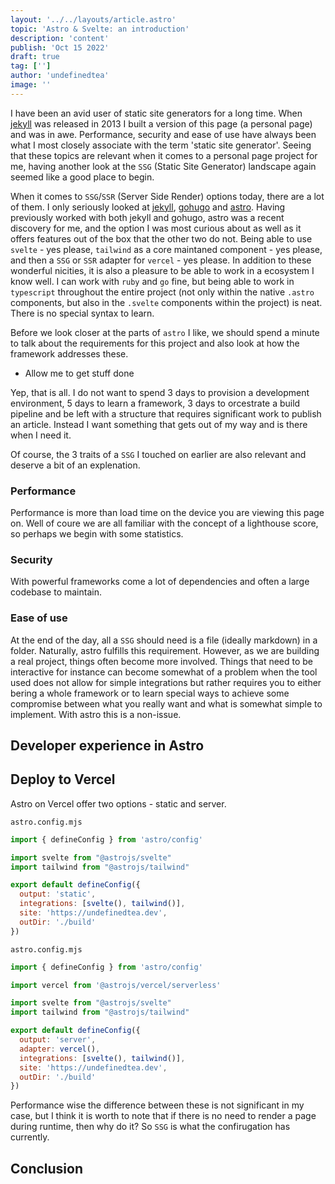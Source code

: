 ```yaml
---
layout: '../../layouts/article.astro'
topic: 'Astro & Svelte: an introduction'
description: 'content'
publish: 'Oct 15 2022'
draft: true
tag: ['']
author: 'undefinedtea'
image: ''
---
```


I have been an avid user of static site generators for a long time. When [jekyll](https://jekyllrb.com/) was released in 2013 I built a version of this page (a personal page) and was in awe. Performance, security and ease of use have always been what I most closely associate with the term 'static site generator'. Seeing that these topics are relevant when it comes to a personal page project for me, having another look at the `SSG` (Static Site Generator) landscape again seemed like a good place to begin.

When it comes to `SSG`/`SSR` (Server Side Render) options today, there are a lot of them. I only seriously looked at [jekyll](https://jekyllrb.com/), [gohugo](https://gohugo.com/) and [astro](https://astro.build/). Having previously worked with both jekyll and gohugo, astro was a recent discovery for me, and the option I was most curious about as well as it offers features out of the box that the other two do not. Being able to use `svelte` - yes please, `tailwind` as a core maintaned component - yes please, and then a `SSG` or `SSR` adapter for `vercel` - yes please. In addition to these wonderful nicities, it is also a pleasure to be able to work in a ecosystem I know well. I can work with `ruby` and `go` fine, but being able to work in `typescript` throughout the entire project (not only within the native `.astro` components, but also in the `.svelte` components within the project) is neat. There is no special syntax to learn.

Before we look closer at the parts of `astro` I like, we should spend a minute to talk about the requirements for this project and also look at how the framework addresses these.

* Allow me to get stuff done

Yep, that is all. I do not want to spend 3 days to provision a development environment, 5 days to learn a framework, 3 days to orcestrate a build pipeline and be left with a structure that requires significant work to publish an article. Instead I want something that gets out of my way and is there when I need it.

Of course, the 3 traits of a `SSG` I touched on earlier are also relevant and deserve a bit of an explenation.

### Performance
Performance is more than load time on the device you are viewing this page on. Well of coure we are all familiar with the concept of a lighthouse score, so perhaps we begin with some statistics.

### Security
With powerful frameworks come a lot of dependencies and often a large codebase to maintain.

### Ease of use
At the end of the day, all a `SSG` should need is a file (ideally markdown) in a folder. Naturally, astro fulfills this requirement. However, as we are building a real project, things often become more involved. Things that need to be interactive for instance can become somewhat of a problem when the tool used does not allow for simple integrations but rather requires you to either bering a whole framework or to learn special ways to achieve some compromise between what you really want and what is somewhat simple to implement. With astro this is a non-issue.

## Developer experience in Astro

## Deploy to Vercel
Astro on Vercel offer two options - static and server.

`astro.config.mjs`
```javascript
import { defineConfig } from 'astro/config'

import svelte from "@astrojs/svelte"
import tailwind from "@astrojs/tailwind"

export default defineConfig({
  output: 'static',
  integrations: [svelte(), tailwind()],
  site: 'https://undefinedtea.dev',
  outDir: './build'
})
```

`astro.config.mjs`
```javascript
import { defineConfig } from 'astro/config'

import vercel from '@astrojs/vercel/serverless'

import svelte from "@astrojs/svelte"
import tailwind from "@astrojs/tailwind"

export default defineConfig({
  output: 'server',
  adapter: vercel(),
  integrations: [svelte(), tailwind()],
  site: 'https://undefinedtea.dev',
  outDir: './build'
})
```

Performance wise the difference between these is not significant in my case, but I think it is worth to note that if there is no need to render a page during runtime, then why do it? So `SSG` is what the confirugation has currently.

## Conclusion
